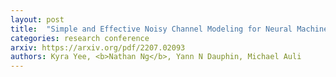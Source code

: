 ```yaml
---
layout: post
title:  "Simple and Effective Noisy Channel Modeling for Neural Machine Translation"
categories: research conference
arxiv: https://arxiv.org/pdf/2207.02093
authors: Kyra Yee, <b>Nathan Ng</b>, Yann N Dauphin, Michael Auli
---
```

